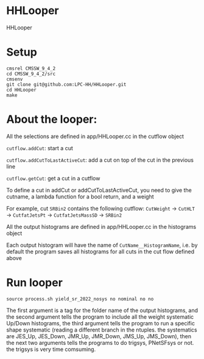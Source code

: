 # HHLooper
HHLooper

# Setup

```
cmsrel CMSSW_9_4_2
cd CMSSW_9_4_2/src
cmsenv
git clone git@github.com:LPC-HH/HHLooper.git
cd HHLooper
make
```

# About  the looper:

All the selections are defined  in app/HHLooper.cc in the cutflow object

`cutflow.addCut`: start a cut

`cutflow.addCutToLastActiveCut`:  add a cut on top of the cut in the previous line

`cutflow.getCut`: get a cut in a cutflow

To define a cut  in addCut or addCutToLastActiveCut, you need to give the cutname, a lambda function for a bool return, and a weight 

For example, cut `SRBin2` contains the following cutflow: `CutWeight` -> `CutHLT` -> `CutfatJetsPt` -> `CutfatJetsMassSD` -> `SRBin2`


All the output histograms are defined in  app/HHLooper.cc in the histograms object

Each output histogram will have the name of `CutName__HistogramName`, i.e. by default the program saves all histograms for all cuts in the cut flow defined above


# Run looper

```
source process.sh yield_sr_2022_nosys no nominal no no

```

The first argument is a tag for the folder name of the output histograms, and the second argument tells the program to include all the weight systematic Up/Down histograms, the third argument tells the program to run a specific shape systematic (reading a different branch in the ntuples. the systematics are JES_Up, JES_Down, JMR_Up, JMR_Down, JMS_Up, JMS_Down), then the next two arguments tells the programs to do trigsys, PNetSFsys or not. the trigsys is very time comsuming. 
